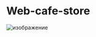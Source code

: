 # Web-cafe-store
![изображение](https://user-images.githubusercontent.com/75795047/193100529-cf5f4093-ce28-4d8a-8396-9a234058a60b.png)
